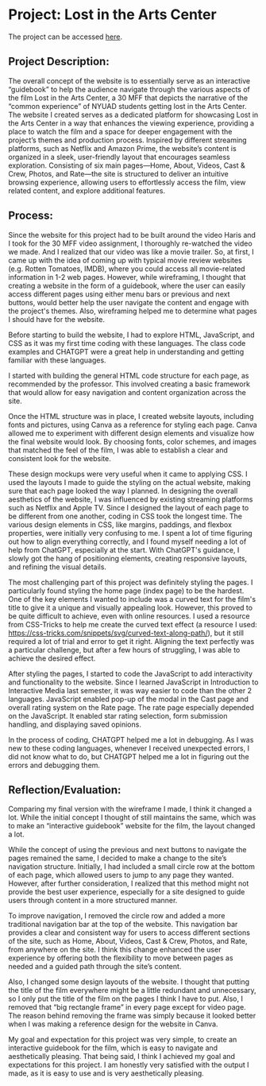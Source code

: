 # Project: Lost in the Arts Center

The project can be accessed [here](https://sihyunlkim.github.io/COMMLAB30MFFWEBSITE).

## Project Description:

The overall concept of the website is to essentially serve as an interactive “guidebook” to help the audience navigate through the various aspects of the film Lost in the Arts Center, a 30 MFF that depicts the narrative of the “common experience” of NYUAD students getting lost in the Arts Center. The website I created serves as a dedicated platform for showcasing Lost in the Arts Center in a way that enhances the viewing experience, providing a place to watch the film and a space for deeper engagement with the project’s themes and production process. Inspired by different streaming platforms, such as Netflix and Amazon Prime, the website’s content is organized in a sleek, user-friendly layout that encourages seamless exploration. Consisting of six main pages—Home, About, Videos, Cast & Crew, Photos, and Rate—the site is structured to deliver an intuitive browsing experience, allowing users to effortlessly access the film, view related content, and explore additional features.

## Process:

Since the website for this project had to be built around the video Haris and I took for the 30 MFF video assignment, I thoroughly re-watched the video we made. And I realized that our video was like a movie trailer. So, at first, I came up with the idea of coming up with typical movie review websites (e.g. Rotten Tomatoes, IMDB), where you could access all movie-related information in 1-2 web pages. However, while wireframing, I thought that creating a website in the form of a guidebook, where the user can easily access different pages using either menu bars or previous and next buttons, would better help the user navigate the content and engage with the project's themes. Also, wireframing helped me to determine what pages I should have for the website.

Before starting to build the website, I had to explore HTML, JavaScript, and CSS as it was my first time coding with these languages. The class code examples and CHATGPT were a great help in understanding and getting familiar with these languages. 

I started with building the general HTML code structure for each page, as recommended by the professor. This involved creating a basic framework that would allow for easy navigation and content organization across the site. 

Once the HTML structure was in place, I created website layouts, including fonts and pictures, using Canva as a reference for styling each page. Canva allowed me to experiment with different design elements and visualize how the final website would look. By choosing fonts, color schemes, and images that matched the feel of the film, I was able to establish a clear and consistent look for the website.

These design mockups were very useful when it came to applying CSS. I used the layouts I made to guide the styling on the actual website, making sure that each page looked the way I planned. In designing the overall aesthetics of the website, I was influenced by existing streaming platforms such as Netflix and Apple TV. Since I designed the layout of each page to be different from one another, coding in CSS took the longest time. The various design elements in CSS, like margins, paddings, and flexbox properties, were initially very confusing to me. I spent a lot of time figuring out how to align everything correctly, and I found myself needing a lot of help from ChatGPT, especially at the start. With ChatGPT's guidance, I slowly got the hang of positioning elements, creating responsive layouts, and refining the visual details. 

The most challenging part of this project was definitely styling the pages. I particularly found styling the home page (index page) to be the hardest. One of the key elements I wanted to include was a curved text for the film's title to give it a unique and visually appealing look. However, this proved to be quite difficult to achieve, even with online resources. I used a resource from CSS-Tricks to help me create the curved text effect (a resource I used: https://css-tricks.com/snippets/svg/curved-text-along-path/), but it still required a lot of trial and error to get it right. Aligning the text perfectly was a particular challenge, but after a few hours of struggling, I was able to achieve the desired effect.

After styling the pages, I started to code the JavaScript to add interactivity and functionality to the website. Since I learned JavaScript in Introduction to Interactive Media last semester, it was way easier to code than the other 2 languages. JavaScript enabled pop-up of the modal in the Cast page and overall rating system on the Rate page. The rate page especially depended on the JavaScript. It enabled star rating selection, form submission handling, and displaying saved opinions.

In the process of coding, CHATGPT helped me a lot in debugging. As I was new to these coding languages, whenever I received unexpected errors, I did not know what to do, but CHATGPT helped me a lot in figuring out the errors and debugging them. 

## Reflection/Evaluation: 

Comparing my final version with the wireframe I made, I think it changed a lot. While the initial concept I thought of still maintains the same, which was to make an “interactive guidebook” website for the film, the layout changed a lot. 

While the concept of using the previous and next buttons to navigate the pages remained the same, I decided to make a change to the site’s navigation structure. Initially, I had included a small circle row at the bottom of each page, which allowed users to jump to any page they wanted. However, after further consideration, I realized that this method might not provide the best user experience, especially for a site designed to guide users through content in a more structured manner.

To improve navigation, I removed the circle row and added a more traditional navigation bar at the top of the website. This navigation bar provides a clear and consistent way for users to access different sections of the site, such as Home, About, Videos, Cast & Crew, Photos, and Rate, from anywhere on the site. I think this change enhanced the user experience by offering both the flexibility to move between pages as needed and a guided path through the site’s content. 

Also, I changed some design layouts of the website. I thought that putting the title of the film everywhere might be a little redundant and unnecessary, so I only put the title of the film on the pages I think I have to put. Also,  I removed that “big rectangle frame” in every page except for video page. The reason behind removing the frame was simply because it looked better when I was making a reference design for the website in Canva. 

My goal and expectation for this project was very simple, to create an interactive guidebook for the film, which is easy to navigate and aesthetically pleasing. That being said, I think I achieved my goal and expectations for this project. I am honestly very satisfied with the output I made, as it is easy to use and is very aesthetically pleasing. 



